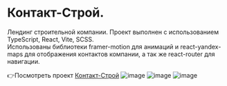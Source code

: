 # Контакт-Строй. 
Лендинг строительной компании. Проект выполнен с использованием TypeScript, React, Vite, SCSS. </br>
Использованы библиотеки framer-motion для анимаций и react-yandex-maps для отображения контактов компании, а так же react-router для навигации. </br>

👉Посмотреть проект <a href='https://contactstroy-ts-react.vercel.app/'>Контакт-Строй</a>
![image](https://github.com/ZverevichLeonid/contactstroy-ts-react/assets/97947306/f2a9fb93-c035-4516-b058-afe78e71c624)
![image](https://github.com/ZverevichLeonid/contactstroy-ts-react/assets/97947306/daed2ef2-3e08-42cf-bb16-e1c41fc7b078)
![image](https://github.com/ZverevichLeonid/contactstroy-ts-react/assets/97947306/ff8d34df-1a3e-4f7b-a33e-7d14af7f724f)
